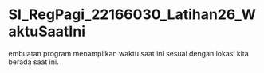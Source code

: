 # SI_RegPagi_22166030_Latihan26_WaktuSaatIni
embuatan program menampilkan waktu saat ini sesuai dengan lokasi kita berada saat ini.
